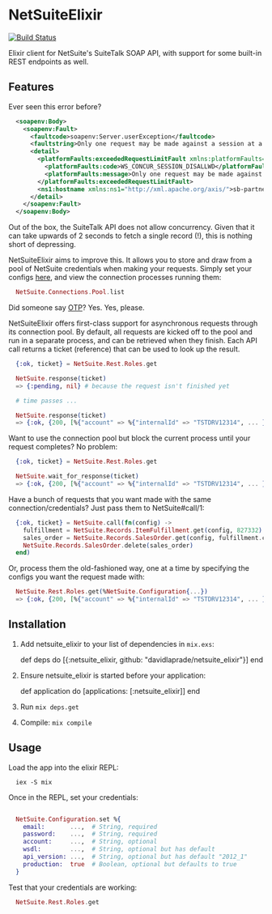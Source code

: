 # NetSuiteElixir
[![Build
Status](https://travis-ci.org/davidlaprade/netsuite_elixir.svg?branch=master)](https://travis-ci.org/davidlaprade/netsuite_elixir)

Elixir client for NetSuite's SuiteTalk SOAP API, with support for some built-in
REST endpoints as well.

## Features

  Ever seen this error before?

  ```xml
    <soapenv:Body>
      <soapenv:Fault>
        <faultcode>soapenv:Server.userException</faultcode>
        <faultstring>Only one request may be made against a session at a time</faultstring>
        <detail>
          <platformFaults:exceededRequestLimitFault xmlns:platformFaults="urn:faults_2012_1.platform.webservices.netsuite.com">
            <platformFaults:code>WS_CONCUR_SESSION_DISALLWD</platformFaults:code>
            <platformFaults:message>Only one request may be made against a session at a time</platformFaults:message>
          </platformFaults:exceededRequestLimitFault>
          <ns1:hostname xmlns:ns1="http://xml.apache.org/axis/">sb-partners-java051.svale.netledger.com</ns1:hostname>
        </detail>
      </soapenv:Fault>
    </soapenv:Body>

  ```

  Out of the box, the SuiteTalk API does not allow concurrency.
  Given that it can take upwards of 2 seconds to fetch a single record (!),
  this is nothing short of depressing.

  NetSuiteElixir aims to improve this. It allows you to store and draw from a
  pool of NetSuite credentials when making your requests. Simply set your
  configs [here](https://github.com/davidlaprade/netsuite_elixir/blob/master/config/config.exs#L3),
  and view the connection processes running them:

  ```elixir
    NetSuite.Connections.Pool.list
  ```

  Did someone say [OTP](https://en.wikipedia.org/wiki/Open_Telecom_Platform)?
  Yes. Yes, please.

  NetSuiteElixir offers first-class support for asynchronous requests through
  its connection pool. By default, all requests are kicked off to the pool and
  run in a separate process, and can be retrieved when they finish. Each API call
  returns a ticket (reference) that can be used to look up the result.

  ```elixir
    {:ok, ticket} = NetSuite.Rest.Roles.get

    NetSuite.response(ticket)
    => {:pending, nil} # because the request isn't finished yet

    # time passes ...

    NetSuite.response(ticket)
    => {:ok, {200, [%{"account" => %{"internalId" => "TSTDRV12314", ... }
  ```

  Want to use the connection pool but block the current process until your
  request completes? No problem:

  ```elixir
    {:ok, ticket} = NetSuite.Rest.Roles.get

    NetSuite.wait_for_response(ticket)
    => {:ok, {200, [%{"account" => %{"internalId" => "TSTDRV12314", ... }
  ```

  Have a bunch of requests that you want made with the same
  connection/credentials? Just pass them to NetSuite#call/1:

  ```elixir
    {:ok, ticket} = NetSuite.call(fn(config) ->
      fulfillment = NetSuite.Records.ItemFulfillment.get(config, 827332)
      sales_order = NetSuite.Records.SalesOrder.get(config, fulfillment.created_from)
      NetSuite.Records.SalesOrder.delete(sales_order)
    end)
  ```

  Or, process them the old-fashioned way, one at a time by specifying the
  configs you want the request made with:

  ```elixir
    NetSuite.Rest.Roles.get(%NetSuite.Configuration{...})
    => {:ok, {200, [%{"account" => %{"internalId" => "TSTDRV12314", ... }
  ```

## Installation

  1. Add netsuite_elixir to your list of dependencies in `mix.exs`:

        def deps do
          [{:netsuite_elixir, github: "davidlaprade/netsuite_elixir"}]
        end

  2. Ensure netsuite_elixir is started before your application:

        def application do
          [applications: [:netsuite_elixir]]
        end

  3. Run `mix deps.get`

  4. Compile: `mix compile`

## Usage

  Load the app into the elixir REPL:

  ```shell
    iex -S mix
  ```

  Once in the REPL, set your credentials:

  ```elixir

    NetSuite.Configuration.set %{
      email:       ...,  # String, required
      password:    ...,  # String, required
      account:     ...,  # String, optional
      wsdl:        ...,  # String, optional but has default
      api_version: ...,  # String, optional but has default "2012_1"
      production:  true  # Boolean, optional but defaults to true
    }

  ```

  Test that your credentials are working:

  ```elixir
    NetSuite.Rest.Roles.get
  ```
